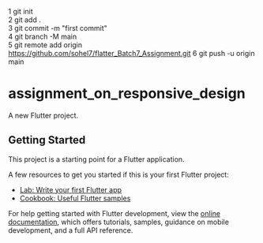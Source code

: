 1 git init    
2 git add .  
3 git commit -m "first commit"    
4 git branch -M main  
5 git remote add origin https://github.com/sohel7/flatter_Batch7_Assignment.git
6 git push -u origin main

# assignment_on_responsive_design

A new Flutter project.

## Getting Started

This project is a starting point for a Flutter application.

A few resources to get you started if this is your first Flutter project:

- [Lab: Write your first Flutter app](https://docs.flutter.dev/get-started/codelab)
- [Cookbook: Useful Flutter samples](https://docs.flutter.dev/cookbook)

For help getting started with Flutter development, view the
[online documentation](https://docs.flutter.dev/), which offers tutorials,
samples, guidance on mobile development, and a full API reference.
